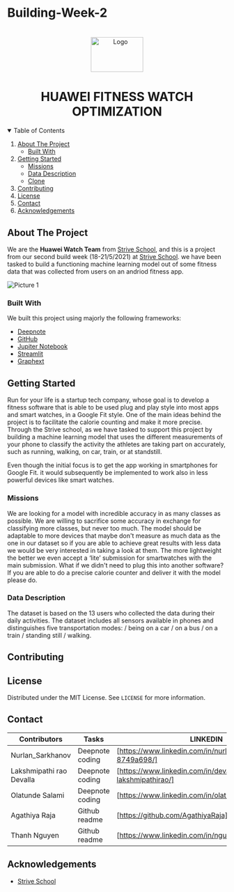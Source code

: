 # Building-Week-2
#
<!-- PROJECT SHIELDS -->
<!--
*** I'm using markdown "reference style" links for readability.
*** Reference links are enclosed in brackets [ ] instead of parentheses ( ).
*** See the bottom of this document for the declaration of the reference variables
*** for contributors-url, forks-url, etc. This is an optional, concise syntax you may use.
*** https://www.markdownguide.org/basic-syntax/#reference-style-links


 [![Contributors][contributors-shield]][contributors-url]
 [![Forks][forks-shield]][forks-url]
 [![Issues][issues-shield]][issues-url]
-->

<!-- PROJECT LOGO -->
<p align="center">
  <a href="https://github.com/othneildrew/Best-README-Template">
    <img src="https://www.saggiamente.com/wp-content/uploads/2019/08/newlogoandroid.png" alt="Logo" width="120" height="80">
  </a>

  <h1 align="center">HUAWEI FITNESS WATCH OPTIMIZATION</h1>


<!-- TABLE OF CONTENTS -->
<details open="open">
  <summary>Table of Contents</summary>
  <ol>
    <li>
      <a href="#about-the-project">About The Project</a>
      <ul>
        <li><a href="#built-with">Built With</a></li>
      </ul>
    </li>
    <li>
      <a href="#getting-started">Getting Started</a>
      <ul>
       <li><a href="#missions">Missions</a></li>
        <li><a href="#data-description">Data Description</a></li>
        <li><a href="#installation">Clone</a></li>
      </ul>
    </li>
    <li><a href="#contributing">Contributing</a></li>
    <li><a href="#license">License</a></li>
    <li><a href="#contact">Contact</a></li>
    <li><a href="#acknowledgements">Acknowledgements</a></li>
  </ol>
</details>



<!-- ABOUT THE PROJECT -->
## About The Project
We are the **Huawei Watch Team** from [Strive School](https://strive.school/), and this is a project from our second build week (18-21/5/2021) at [Strive School](https://strive.school/). we have been tasked to build a functioning machine learning model out of some fitness data that was collected from users on an andriod fitness app.   

![Picture 1](https://user-images.githubusercontent.com/27528504/119095806-08d12000-ba13-11eb-9641-73e7fcb37a0d.png)

<!--
![alt text](https://trendyport.com/wp-content/uploads/2020/03/1-22-768x412.jpg)
![alt text](https://trendyport.com/wp-content/uploads/2020/03/1-768x512.jpeg)
![alt text](https://trendyport.com/wp-content/uploads/2020/03/1-23-768x432.jpg)
-->


### Built With

We built this project using majorly the following frameworks:
* [Deepnote](https://deepnote.com/)
* [GitHub](https://github.com/)
* [Jupiter Notebook](https://jupyter.org/)
* [Streamlit](https://streamlit.io/)
* [Graphext](https://www.graphext.com/)


<!-- GETTING STARTED -->
## Getting Started

Run for your life is a startup tech company, whose goal is to develop a fitness software that is able to be used plug and play style into most apps and smart watches, in a Google Fit style.
One of the main ideas behind the project is to facilitate the calorie counting and make it more precise. Through the Strive school, as we have tasked to support this project by building a machine learning model that uses the different measurements of your phone to classify the activity the athletes are taking part on accurately, such as running, walking, on car, train, or at standstill.

Even though the initial focus is to get the app working in smartphones for Google Fit. it would subsequently be implemented to work also in less powerful devices like smart watches.

<!--Since the software is meant to complement other apps the easier it is to attach to a fitness software the easier it would be to sell. Same applies to devices, the more devices is works on the easier it will be to sell.-->


### Missions
We are looking for a model with incredible accuracy in as many classes as possible. We are willing to sacrifice some accuracy in exchange for classifying more classes, but never too much.
The model should be adaptable to more devices that maybe don't measure as much data as the one in our dataset so if you are able to achieve great results with less data we would be very interested in taking a look at them.
The more lightweight the better we even accept a ‘lite’ submission for smartwatches with the main submission.
What if we didn't need to plug this into another software? If you are able to do a precise calorie counter and deliver it with the model please do.



### Data Description

The dataset is based on the 13 users who collected the data during their daily activities. The dataset includes all sensors available in phones and distinguishes five transportation modes: 
/ being on a car
/ on a bus
/ on a train
/ standing still
/ walking.


<!-- CONTRIBUTING -->
## Contributing

<!-- LICENSE -->
## License
Distributed under the MIT License. See `LICENSE` for more information.



<!-- CONTACT -->
## Contact

| Contributors | Tasks | LINKEDIN|
| ------ | ------ | ------ |
| Nurlan_Sarkhanov | Deepnote coding| [https://www.linkedin.com/in/nurlan-sarkhanov-8749a698/]|
| Lakshmipathi rao Devalla| Deepnote coding | [https://www.linkedin.com/in/devalla-lakshmipathirao/] |
| Olatunde Salami  | Deepnote coding | [https://www.linkedin.com/in/olatunde-salami/] |
| Agathiya Raja | Github readme | [https://github.com/AgathiyaRaja]|
| Thanh Nguyen | Github readme | [https://www.linkedin.com/in/nguyenphuocxuanthanh/ |

<!-- ACKNOWLEDGEMENTS -->
## Acknowledgements
* [Strive School]([https://strive.school/)




<!-- MARKDOWN LINKS & IMAGES -->
<!-- https://www.markdownguide.org/basic-syntax/#reference-style-links -->
[contributors-shield]: https://img.shields.io/github/contributors/othneildrew/Best-README-Template.svg?style=for-the-badge
[contributors-url]: https://github.com/Leia-Team/leia_team.io/graphs/contributors
[forks-shield]: https://img.shields.io/github/forks/othneildrew/Best-README-Template.svg?style=for-the-badge
[forks-url]: https://github.com/Leia-Team/leia_team.io/network/members
[issues-shield]: https://img.shields.io/github/issues/othneildrew/Best-README-Template.svg?style=for-the-badge
[issues-url]: https://github.com/Leia-Team/leia_team.io/issues
[product-screenshot]: images/screenshot.png



<!-- MARKDOWN LINKS & IMAGES -->
<!-- https://www.markdownguide.org/basic-syntax/#reference-style-links -->
[contributors-shield]: https://img.shields.io/github/contributors/othneildrew/Best-README-Template.svg?style=for-the-badge
[contributors-url]: https://github.com/Leia-Team/leia_team.io/graphs/contributors
[forks-shield]: https://img.shields.io/github/forks/othneildrew/Best-README-Template.svg?style=for-the-badge
[forks-url]: https://github.com/Leia-Team/leia_team.io/network/members
[issues-shield]: https://img.shields.io/github/issues/othneildrew/Best-README-Template.svg?style=for-the-badge
[issues-url]: https://github.com/Leia-Team/leia_team.io/issues
[product-screenshot]: images/screenshot.png
